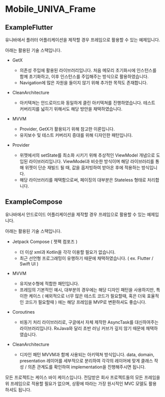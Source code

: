 # Mobile_UNIVA_Frame

## ExampleFlutter
유니바에서 플러터 어플리케이션을 제작할 경우 프레임으로 활용할 수 있는 예제입니다.

아래는 활용된 기술 스택입니다.

- GetX
  - 의존성 주입에 활용된 라이브러리입니다. 처음 메모리 초기화시에 인스턴스를 함께 초기화하고, 이후 인스턴스를 주입해주는 방식으로 활용하였습니다.
  - Navigation에 많은 자원을 들이지 않기 위해 추가한 목적도 존재합니다.
  
- CleanArchitecture
  - 아키텍쳐는 안드로이드와 동일하게 클린 아키텍쳐를 진행하였습니다. 테스트 커버리지를 넓히기 위해서도 해당 방안을 채택하였습니다.
 
- MVVM
  - Provider, GetX가 활용되기 위해 참고한 이론입니다.
  - 유지보수 및 테스트 커버리지 증대를 위해 디자인한 패턴입니다.

- Provider
  - 위젯에서의 setState를 최소화 시키기 위해 추상적인 ViewModel 개념으로 도입된 라이브러리입니다. ViewModel과 비슷한 방식이며 해당 라이브러리를 통해 위젯이 단순 재빌드 될 때, 값을 옵저빙하여 받아온 후에 적용하는 방식입니다.
  - 해당 라이브러리를 채택함으로써, 페이징의 대부분은 Stateless 형태로 처리합니다.

## ExampleCompose
유나바에서 안드로이드 어플리케이션을 제작할 경우 프레임으로 활용할 수 있는 예제입니다.

아래는 활용된 기술 스택입니다.

- Jetpack Compose ( 젯팩 컴포즈 )
  - 더 이상 xml과 Kotlin을 각각 이용할 필요가 없습니다.
  - 최근 선언형 프로그래밍이 유행하기 때문에 채택하였습니다. ( ex. Flutter / Swift UI )
  
- MVVM
  - 유지보수형에 적합한 패턴입니다.
  - 프레임의 기본적인 예시, 대부분의 경우에는 해당 디자인 패턴을 사용하지만, 특이한 케이스 ( 예외적으로 너무 많은 테스트 코드가 필요할때, 혹은 더욱 효율적인 코드가 필요할때 ) 에는 해당 프레임을 MVP로 변환하셔도 좋습니다.

- Coroutines
  - 비동기 처리 라이브러리로, 구글에서 자체 제작한 AsyncTask를 대신하여주는 라이브러리입니다. RxJava와 달리 초반 러닝 커브가 깊지 않기 때문에 채택하였습니다.
  
- CleanArchitecture
  - 디자인 패턴 MVVM과 함께 사용되는 아키텍쳐 방식입니다. data, domain, presentation 레이어를 세부적으로 분리하여 각각의 레이어에 맞게 클래스 작성 / 의존 관계도를 확인하여 implementation을 진행해주시면 됩니다.

모든 프로젝트는 케이스 바이 케이스입니다. 전담받은 회사 프로젝트들의 모든 프레임을 위 프레임으로 적용할 필요가 없으며, 상황에 따라는 가장 원시적인 MVC 모델도 활용하셔도 됩니다. 
